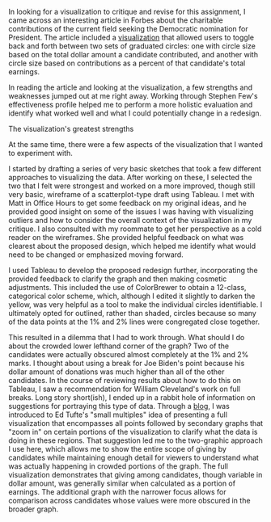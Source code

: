 In looking for a visualization to critique and revise for this assignment, I came across an interesting article in Forbes about the charitable contributions of the current field seeking the Democratic nomination for President. The article included a [visualization](https://www.forbes.com/sites/chasewithorn/2019/08/14/how-charitable-are-the-2020-presidential-candidates/#4bd7c8e625ee) that allowed users to toggle back and forth between two sets of graduated circles: one with circle size based on the total dollar amount a candidate contributed, and another with circle size based on contributions as a percent of that candidate's total earnings.

In reading the article and looking at the visualization, a few strengths and weaknesses jumped out at me right away. Working through Stephen Few's effectiveness profile helped me to perform a more holistic evaluation and identify what worked well and what I could potentially change in a redesign.

The visualization's greatest strengths

At the same time, there were a few aspects of the visualization that I wanted to experiment with.

I started by drafting a series of very basic sketches that took a few different approaches to visualizing the data. After working on these, I selected the two that I felt were strongest and worked on a more improved, though still very basic, wireframe of a scatterplot-type draft using Tableau. I met with Matt in Office Hours to get some feedback on my original ideas, and he provided good insight on some of the issues I was having with visualizing outliers and how to consider the overall context of the visualization in my critique. I also consulted with my roommate to get her perspective as a cold reader on the wireframes. She provided helpful feedback on what was clearest about the proposed design, which helped me identify what would need to be changed or emphasized moving forward.

I used Tableau to develop the proposed redesign further, incorporating the provided feedback to clarify the graph and then making cosmetic adjustments. This included the use of ColorBrewer to obtain a 12-class, categorical color scheme, which, although I edited it slightly to darken the yellow, was very helpful as a tool to make the individual circles identifiable. I ultimately opted for outlined, rather than shaded, circles because so many of the data points at the 1% and 2% lines were congregated close together.

This resulted in a dilemma that I had to work through. What should I do about the crowded lower lefthand corner of the graph? Two of the candidates were actually obscured almost completely at the 1% and 2% marks. I thought about using a break for Joe Biden's point because his dollar amount of donations was much higher than all of the other candidates. In the course of reviewing results about how to do this on Tableau, I saw a recommendation for William Cleveland's work on full breaks. Long story short(ish), I ended up in a rabbit hole of information on suggestions for portraying this type of data. Through a [blog](https://tomhopper.me/2010/08/30/graphing-highly-skewed-data/), I was introduced to Ed Tufte's "small multiples" idea of presenting a full visualization that encompasses all points followed by secondary graphs that "zoom in" on certain portions of the visualization to clarify what the data is doing in these regions. That suggestion led me to the two-graphic approach I use here, which allows me to show the entire scope of giving by candidates while maintaining enough detail for viewers to understand what was actually happening in crowded portions of the graph. The full visualization demonstrates that giving among candidates, though variable in dollar amount, was generally similar when calculated as a portion of earnings. The additional graph with the narrower focus allows for comparison across candidates whose values were more obscured in the broader graph.
